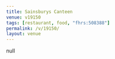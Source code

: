 ```yaml
---
title: Sainsburys Canteen
venue: v19150
tags: [restaurant, food, "fhrs:508388"]
permalink: /v/19150/
layout: venue
---
```

null